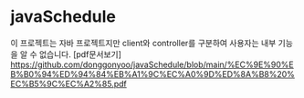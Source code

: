 # javaSchedule
<image-card alt="프로젝트 헤더" src="https://github.com/donggonyoo/javaSchedule/blob/main/%EC%8A%A4%ED%81%AC%EB%A6%B0%EC%83%B7%202025-06-01%20190931.png" ></image-card>

이 프로젝트는 자바 프로젝트지만 client와 controller를 구분하여 사용자는 내부 기능을 알 수 없습니다.
[pdf문서보기]
https://github.com/donggonyoo/javaSchedule/blob/main/%EC%9E%90%EB%B0%94%ED%94%84%EB%A1%9C%EC%A0%9D%ED%8A%B8%20%EC%B5%9C%EC%A2%85.pdf
